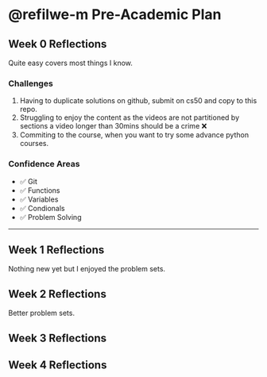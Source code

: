 # @refilwe-m Pre-Academic Plan

## Week 0 Reflections

Quite easy covers most things I know.

### Challenges

1. Having to duplicate solutions on github, submit on cs50 and copy to this repo.
2. Struggling to enjoy the content as the videos are not partitioned by sections a video longer than 30mins should be a crime ❌
3. Commiting to the course, when you want to try some advance python courses.

### Confidence Areas

- ✅ Git
- ✅ Functions
- ✅ Variables
- ✅ Condionals
- ✅ Problem Solving

___

## Week 1 Reflections

Nothing new yet but I enjoyed the problem sets.

## Week 2 Reflections

Better problem sets.

## Week 3 Reflections

## Week 4 Reflections
